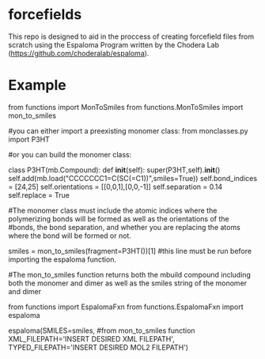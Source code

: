 # forcefields

This repo is designed to aid in the proccess of creating forcefield files from scratch using the Espaloma Program written by the Chodera Lab (https://github.com/choderalab/espaloma). 

# Example 

from functions import MonToSmiles
from functions.MonToSmiles import mon_to_smiles

#you can either import a preexisting monomer class:
from monclasses.py import P3HT

#or you can build the monomer class:

class P3HT(mb.Compound):
    def __init__(self):
        super(P3HT,self).__init__()
        self.add(mb.load("CCCCCCC1=C(SC(=C1))",smiles=True))
        self.bond_indices = [24,25]
        self.orientations = [[0,0,1],[0,0,-1]]
        self.separation = 0.14
        self.replace = True

#The monomer class must include the atomic indices where the polymerizing bonds will be formed as well as the orientations of the #bonds, the bond separation, and whether you are replacing the atoms where the bond will be formed or not. 

smiles = mon_to_smiles(fragment=P3HT())[1]   #this line must be run before importing the espaloma function. 

#The mon_to_smiles function returns both the mbuild compound including both the monomer and dimer as well as the smiles string of the monomer and dimer 

from functions import EspalomaFxn
from functions.EspalomaFxn import espaloma

espaloma(SMILES=smiles,  #from mon_to_smiles function
        XML_FILEPATH='INSERT DESIRED XML FILEPATH',
        TYPED_FILEPATH='INSERT DESIRED MOL2 FILEPATH')